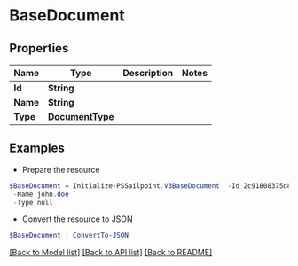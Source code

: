 # BaseDocument
## Properties

Name | Type | Description | Notes
------------ | ------------- | ------------- | -------------
**Id** | **String** |  | 
**Name** | **String** |  | 
**Type** | [**DocumentType**](DocumentType.md) |  | 

## Examples

- Prepare the resource
```powershell
$BaseDocument = Initialize-PSSailpoint.V3BaseDocument  -Id 2c91808375d8e80a0175e1f88a575222 `
 -Name john.doe `
 -Type null
```

- Convert the resource to JSON
```powershell
$BaseDocument | ConvertTo-JSON
```

[[Back to Model list]](../README.md#documentation-for-models) [[Back to API list]](../README.md#documentation-for-api-endpoints) [[Back to README]](../README.md)

